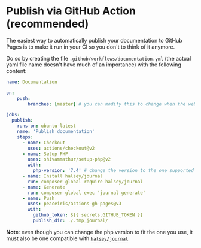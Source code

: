 # Publish via GitHub Action (recommended)

The easiest way to automatically publish your documentation to GitHub Pages is to make it run in your CI so you don't to think of it anymore.

Do so by creating the file `.github/workflows/documentation.yml` (the actual yaml file name doesn't have much of an importance) with the following content:

```yml
name: Documentation

on:
    push:
        branches: [master] # you can modify this to change when the website is published

jobs:
  publish:
    runs-on: ubuntu-latest
    name: 'Publish documentation'
    steps:
      - name: Checkout
        uses: actions/checkout@v2
      - name: Setup PHP
        uses: shivammathur/setup-php@v2
        with:
          php-version: '7.4' # change the version to the one supported by your project
      - name: Install halsey/journal
        run: composer global require halsey/journal
      - name: Generate
        run: composer global exec 'journal generate'
      - name: Push
        uses: peaceiris/actions-gh-pages@v3
        with:
          github_token: ${{ secrets.GITHUB_TOKEN }}
          publish_dir: ./.tmp_journal/
```

**Note**: even though you can change the php version to fit the one you use, it must also be one compatible with [`halsey/journal`](https://packagist.org/packages/halsey/journal)
